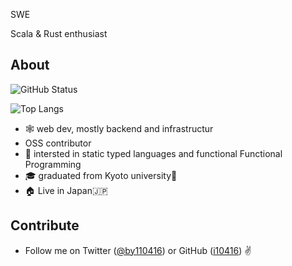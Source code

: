 
SWE

Scala & Rust enthusiast

## About

![GitHub Status](https://github-readme-stats.vercel.app/api?username=i10416&count_private=true&show_icons=true&theme=dracula)


![Top Langs](https://github-readme-stats.vercel.app/api/top-langs/?username=i10416&count_private=true&hide=jupyter%20notebook,html,javascript&layout=compact&theme=dracula)

- 🕸 web dev, mostly backend and infrastructur
- OSS contributor
- 👀 intersted in static typed languages and functional Functional Programming
- 🎓 graduated from Kyoto university🍁
- 🏠 Live in Japan🇯🇵

## Contribute
- Follow me on Twitter ([@by110416](https://twitter.com/by110416)) or GitHub ([i10416](https://github.com/i10416)) ✌️
